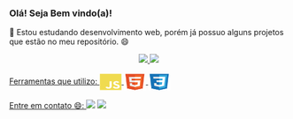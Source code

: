 ### Olá! Seja Bem vindo(a)!
🌱 Estou estudando desenvolvimento web, porém já possuo alguns projetos que estão no meu repositório. 😄

<!--
**Caio-Bortolini/Caio-Bortolini** is a ✨ _special_ ✨ repository because its `README.md` (this file) appears on your GitHub profile.

Here are some ideas to get you started:

- 🔭 I’m currently working on ...
- 🌱 I’m currently learning ...
- 👯 I’m looking to collaborate on ...
- 🤔 I’m looking for help with ...
- 💬 Ask me about ...
- 📫 How to reach me: ...
- 😄 Pronouns: ...
- ⚡ Fun fact: ...
-->

<div align="center">
  <a href="https://github.com/Caio-Bortolini">
  <img height="180em" src="https://github-readme-stats.vercel.app/api?username=Caio-Bortolini&show_icons=true&theme=dark&include_all_commits=true&count_private=true"/>
     
  <img height="180em" src="https://github-readme-stats.vercel.app/api/top-langs/?username=Caio-Bortolini&layout=compact&langs_count=7&theme=dark"/>
</div>
  

  
  <div style="display: inline_block"><br>
  Ferramentas que utilizo:
  <img align="center" alt="Rafa-Js" height="30" width="40" src="https://raw.githubusercontent.com/devicons/devicon/master/icons/javascript/javascript-plain.svg">
  <img align="center" alt="Rafa-HTML" height="30" width="40" src="https://raw.githubusercontent.com/devicons/devicon/master/icons/html5/html5-original.svg">
  <img align="center" alt="Rafa-CSS" height="30" width="40" src="https://raw.githubusercontent.com/devicons/devicon/master/icons/css3/css3-original.svg"> </div>
  
   <br>
  
 <div>  Entre em contato 😄: <a href = "mailto:caio.abortolini@gmail.com"><img src="https://img.shields.io/badge/-Gmail-%23333?style=for-the-badge&logo=gmail&logoColor=white" target="_blank"></a>
  <a href="https://www.linkedin.com/in/caio-bortolini-916677218/" target="_blank"><img src="https://img.shields.io/badge/-LinkedIn-%230077B5?style=for-the-badge&logo=linkedin&logoColor=white" target="_blank"></a> 
 
 
</div>
    
